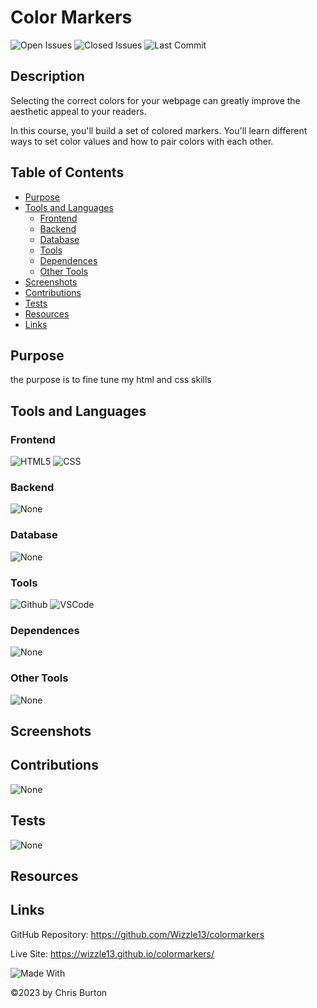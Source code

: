 # Color Markers

![Open Issues](https://img.shields.io/github/issues-raw/wizzle13/colormarkers?style=plastic)
![Closed Issues](https://img.shields.io/github/issues-closed-raw/wizzle13/colormarkers?label=Closed%20Issues&style=plastic)
![Last Commit](https://img.shields.io/github/last-commit/wizzle13/colormarkers?style=plastic)

## Description
Selecting the correct colors for your webpage can greatly improve the aesthetic appeal to your readers.

In this course, you'll build a set of colored markers. You'll learn different ways to set color values and how to pair colors with each other.

 ## Table of Contents
 - [Purpose](#purpose)
 - [Tools and Languages](#tools-and-languages)
    - [Frontend](#frontend)
    - [Backend](#backend)
    - [Database](#database)
    - [Tools](#tools)
    - [Dependences](#dependences)
    - [Other Tools](#other-tools)
 - [Screenshots](#screenshots)   
 - [Contributions](#contribution)
 - [Tests](#test)
 - [Resources](#resources)
 - [Links](#links) 

 ## Purpose
   the purpose is to fine tune my html and css skills
 ## Tools and Languages
 ### Frontend

![HTML5](https://img.shields.io/badge/HTML5-E34F26?style=plastic&logo=html5&logoColor=white)
![CSS](https://img.shields.io/badge/CSS3-1572B6?style=plastic&logo=css3&logoColor=white)


 ### Backend
 ![None](https://img.shields.io/badge/None-blue)
 ### Database
 ![None](https://img.shields.io/badge/None-blue)
 ### Tools
 
 ![Github](https://img.shields.io/badge/GitHub-100000?plastic&logo=github&logoColor=white)
 ![VSCode](https://img.shields.io/badge/VSCode-007ACC?plastic&logo=visualstudiocode&logoColor=white)

 ### Dependences
![None](https://img.shields.io/badge/None-blue)
 ### Other Tools
 ![None](https://img.shields.io/badge/None-blue)
 ## Screenshots   
 ## Contributions
 ![None](https://img.shields.io/badge/None-blue)
 ## Tests
 ![None](https://img.shields.io/badge/None-blue)
 ## Resources
 

 ## Links 
 GitHub Repository: https://github.com/Wizzle13/colormarkers

 Live Site: https://wizzle13.github.io/colormarkers/

 ![Made With](https://img.shields.io/badge/Made%20with-Ultimate%20README%20Generator%20v2-blue?style=plastic)

  &copy;2023 by Chris Burton